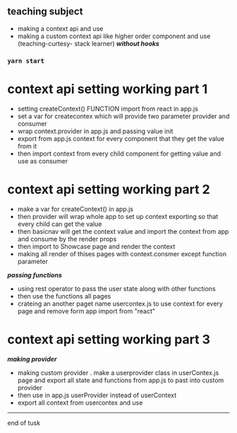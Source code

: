 ## teaching subject 
- making a context api and use 
- making a custom context api like higher order component and use
(teaching-curtesy- stack learner) 
***without hooks***
### `yarn start`

# context api setting working part 1
- setting createContext() FUNCTION import from react in app.js
- set  a var for createcontex which will provide two parameter provider and consumer
- wrap context.provider in app.js and passing value init
- export from app.js context for every component that they get the value from it
- then import context from every child component for getting value and use as consumer

# context api setting working part 2
- make a var for createContext() in app.js
- then provider will wrap whole app to set up context exporting so that every  child can get the value
- then basicnav will get the context value and import the context from app and consume by the render props
- then import to Showcase page and render the context
- making all render of thises pages with context.consmer except function parameter

***passing functions***
- using rest operator to pass the user state along with other functions
- then use the functions all pages
- crateing an another paget name usercontex.js to use context for every page and remove form app import from "react"
# context api setting working part 3
***making provider***
- making custom provider . make  a userprovider class in userContex.js page and export all state and functions from app.js
to past into custom provider 
- then use in app.js userProvider instead of userContext 
- export all context from usercontex and use 

--- 
end of tusk